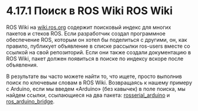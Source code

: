 # 4.17.1 Поиск в ROS Wiki ROS Wiki

ROS Wiki на [wiki.ros.org](http://wiki.ros.org/) содержит поисковый индекс для многих пакетов и стеков ROS. Если разработчик создал программное обеспечение ROS, которым он хотел бы поделиться с другими, он, как правило, публикует объявление в списке рассылки ros-users вместе со ссылкой на свой репозиторий. Если они также создали документацию в ROS Wiki, пакет должен появиться в поиске по индексу вскоре после объявления.

 В результате вы часто можете найти то, что ищете, просто выполнив поиск по ключевым словам в ROS Wiki. Возвращаясь к нашему примеру с Arduino, если мы введем «Arduino» \(без кавычек\) в поле поиска, мы найдем ссылки, ссылающиеся на два пакета: [rosserial\_arduino](http://wiki.ros.org/rosserial_arduino) и [ros\_arduino\_bridge](http://wiki.ros.org/ros_arduino_bridge).

